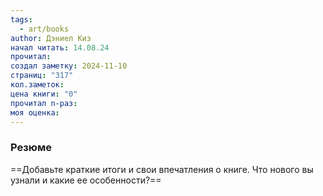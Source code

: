 ```yaml
---
tags:
  - art/books
author: Дэниел Киз
начал читать: 14.08.24
прочитал: 
создал заметку: 2024-11-10
страниц: "317"
кол.заметок: 
цена книги: "0"
прочитал n-раз: 
моя оценка:
---
```

### Резюме
==Добавьте краткие итоги и свои впечатления о книге. Что нового вы узнали и какие ее особенности?==
